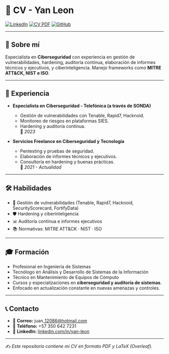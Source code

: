 # 📄 CV - Yan Leon

[![LinkedIn](https://img.shields.io/badge/LinkedIn-Perfil-blue)]([https://linkedin.com/in/yan-leon](https://www.linkedin.com/in/yan-leon-015b78104))
[![CV PDF](https://img.shields.io/badge/CV-Descargar-green)](CV.pdf)
[![GitHub](https://img.shields.io/badge/GitHub-Portafolio-black)](https://github.com/tuusuario)

---

## 👤 Sobre mí  
Especialista en **Ciberseguridad** con experiencia en gestión de vulnerabilidades, hardening, auditoría continua, elaboración de informes técnicos y ejecutivos, y ciberinteligencia. Manejo frameworks como **MITRE ATT&CK, NIST e ISO**.  

---

## 💼 Experiencia  

- **Especialista en Ciberseguridad - Telefónica (a través de SONDA)**  
  - Gestión de vulnerabilidades con Tenable, Rapid7, Hacknoid.  
  - Monitoreo de riesgos en plataformas SIES.  
  - Hardening y auditoría continua.  
  📆 *2023*  

- **Servicios Freelance en Ciberseguridad y Tecnología**  
  - Pentesting y pruebas de seguridad.  
  - Elaboración de informes técnicos y ejecutivos.  
  - Consultoría en hardening y buenas prácticas.  
  📆 *2021 - Actualidad*  

---

## 🛠️ Habilidades  

- 🔐 Gestión de vulnerabilidades (Tenable, Rapid7, Hacknoid, SecurityScorecard, FortifyData)  
- 🛡️ Hardening y ciberinteligencia  
- 📊 Auditoría continua e informes ejecutivos  
- 📚 Normativas: MITRE ATT&CK · NIST · ISO  

---

## 🎓 Formación  

- Profesional en Ingeniería de Sistemas
- Tecnólogo en Análisis y Desarrollo de Sistemas de la Información
- Técnico en Mantenimiento de Equipos de Cómputo
- Cursos y especializaciones en **ciberseguridad y auditoría de sistemas**.  
- Enfocado en actualización constante en nuevas amenazas y controles.  

---

## 📞 Contacto  

- 📧 **Correo:** juan\_12086@hotmail.com  
- 📱 **Teléfono:** +57 350 642 7231  
- 🔗 **LinkedIn:** [linkedin.com/in/yan-leon](https://linkedin.com/in/yan-leon)  

---

✍️ *Este repositorio contiene mi CV en formato PDF y LaTeX (Overleaf).*
